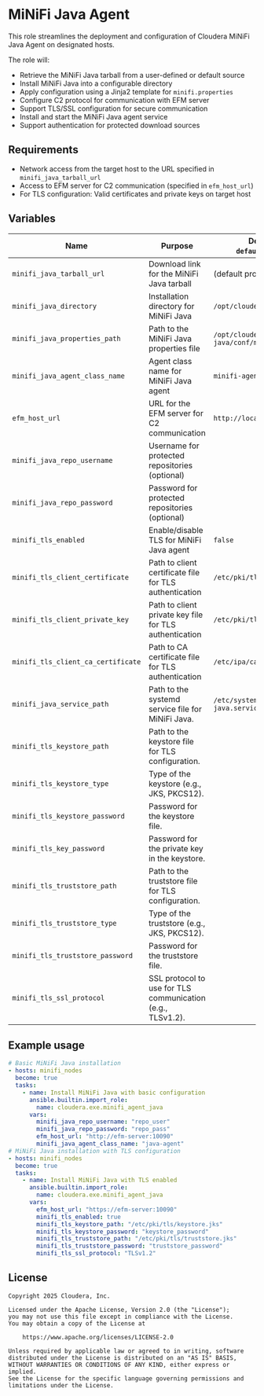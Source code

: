 # MiNiFi Java Agent

This role streamlines the deployment and configuration of Cloudera MiNiFi Java Agent on designated hosts.

The role will:
- Retrieve the MiNiFi Java tarball from a user-defined or default source
- Install MiNiFi Java into a configurable directory
- Apply configuration using a Jinja2 template for `minifi.properties`
- Configure C2 protocol for communication with EFM server
- Support TLS/SSL configuration for secure communication
- Install and start the MiNiFi Java agent service
- Support authentication for protected download sources

## Requirements

- Network access from the target host to the URL specified in `minifi_java_tarball_url`
- Access to EFM server for C2 communication (specified in `efm_host_url`)
- For TLS configuration: Valid certificates and private keys on target host

## Variables

| Name                            | Purpose                                                      | Default (see `defaults/main.yml`)           |
|----------------------------------|--------------------------------------------------------------|---------------------------------------------|
| `minifi_java_tarball_url`        | Download link for the MiNiFi Java tarball                   | (default provided in role)                  |
| `minifi_java_directory`          | Installation directory for MiNiFi Java                      | `/opt/cloudera/cem/minifi-java`              |
| `minifi_java_properties_path`    | Path to the MiNiFi Java properties file                     | `/opt/cloudera/cem/minifi-java/conf/minifi.properties` |
| `minifi_java_agent_class_name`   | Agent class name for MiNiFi Java agent                      | `minifi-agent-java`                          |
| `efm_host_url`                  | URL for the EFM server for C2 communication                 | `http://localhost:10090`                    |
| `minifi_java_repo_username` | Username for protected repositories (optional)               |                                             |
| `minifi_java_repo_password` | Password for protected repositories (optional)               |                                             |
| `minifi_tls_enabled`            | Enable/disable TLS for MiNiFi Java agent                    | `false`                                     |
| `minifi_tls_client_certificate` | Path to client certificate file for TLS authentication      | `/etc/pki/tls/certs/host.crt`              |
| `minifi_tls_client_private_key` | Path to client private key file for TLS authentication      | `/etc/pki/tls/private/host.key`            |
| `minifi_tls_client_ca_certificate` | Path to CA certificate file for TLS authentication       | `/etc/ipa/ca.crt`                          |
| `minifi_java_service_path`       | Path to the systemd service file for MiNiFi Java.          | `/etc/systemd/system/minifi-java.service` |
| `minifi_tls_keystore_path`       | Path to the keystore file for TLS configuration.           |                                             |
| `minifi_tls_keystore_type`       | Type of the keystore (e.g., JKS, PKCS12).                  |                                             |
| `minifi_tls_keystore_password`   | Password for the keystore file.                            |                                             |
| `minifi_tls_key_password`        | Password for the private key in the keystore.              |                                             |
| `minifi_tls_truststore_path`     | Path to the truststore file for TLS configuration.         |                                             |
| `minifi_tls_truststore_type`     | Type of the truststore (e.g., JKS, PKCS12).                |                                             |
| `minifi_tls_truststore_password` | Password for the truststore file.                          |                                             |
| `minifi_tls_ssl_protocol`        | SSL protocol to use for TLS communication (e.g., TLSv1.2). |                                             |

## Example usage

```yaml
# Basic MiNiFi Java installation
- hosts: minifi_nodes
  become: true
  tasks:
    - name: Install MiNiFi Java with basic configuration
      ansible.builtin.import_role:
        name: cloudera.exe.minifi_agent_java
      vars:
        minifi_java_repo_username: "repo_user"
        minifi_java_repo_password: "repo_pass"
        efm_host_url: "http://efm-server:10090"
        minifi_java_agent_class_name: "java-agent"
# MiNiFi Java installation with TLS configuration
- hosts: minifi_nodes
  become: true
  tasks:
    - name: Install MiNiFi Java with TLS enabled
      ansible.builtin.import_role:
        name: cloudera.exe.minifi_agent_java
      vars:
        efm_host_url: "https://efm-server:10090"
        minifi_tls_enabled: true
        minifi_tls_keystore_path: "/etc/pki/tls/keystore.jks"
        minifi_tls_keystore_password: "keystore_password"
        minifi_tls_truststore_path: "/etc/pki/tls/truststore.jks"
        minifi_tls_truststore_password: "truststore_password"
        minifi_tls_ssl_protocol: "TLSv1.2"
```

## License

```
Copyright 2025 Cloudera, Inc.

Licensed under the Apache License, Version 2.0 (the "License");
you may not use this file except in compliance with the License.
You may obtain a copy of the License at

    https://www.apache.org/licenses/LICENSE-2.0

Unless required by applicable law or agreed to in writing, software
distributed under the License is distributed on an "AS IS" BASIS,
WITHOUT WARRANTIES OR CONDITIONS OF ANY KIND, either express or implied.
See the License for the specific language governing permissions and
limitations under the License.
```
